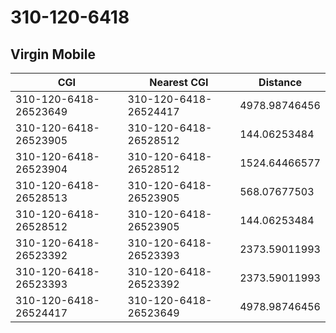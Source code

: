 # 310-120-6418
## Virgin Mobile


| CGI | Nearest CGI | Distance |
|-----|-------------|----------|
| 310-120-6418-26523649 | 310-120-6418-26524417 | 4978.98746456 |
| 310-120-6418-26523905 | 310-120-6418-26528512 | 144.06253484 |
| 310-120-6418-26523904 | 310-120-6418-26528512 | 1524.64466577 |
| 310-120-6418-26528513 | 310-120-6418-26523905 | 568.07677503 |
| 310-120-6418-26528512 | 310-120-6418-26523905 | 144.06253484 |
| 310-120-6418-26523392 | 310-120-6418-26523393 | 2373.59011993 |
| 310-120-6418-26523393 | 310-120-6418-26523392 | 2373.59011993 |
| 310-120-6418-26524417 | 310-120-6418-26523649 | 4978.98746456 |
